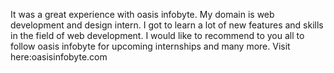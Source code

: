 It was a great experience with oasis infobyte. My domain is web development and design intern. I got to learn a lot of new features and skills in the field of web development. I would like to recommend to you all to follow oasis infobyte for upcoming internships and many more.
Visit here:oasisinfobyte.com

